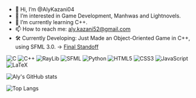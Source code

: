 - 👋 Hi, I’m @AlyKazani04
- 👀 I’m interested in Game Development, Manhwas and Lightnovels.
- 🌱 I’m currently learning C++.
- 📫 How to reach me: aly.kazani52@gmail.com
- 🛠️ Currently Developing: Just Made an Object-Oriented Game in C++, using SFML 3.0.  -> [Final Standoff](https://github.com/AlyKazani04/FinalStandoff)
<!--- - ⚡ Fun fact:  --->

![C](https://img.shields.io/badge/c-%2300599C.svg?style=for-the-badge&logo=c&logoColor=white)
![C++](https://img.shields.io/badge/c++-%2300599C.svg?style=for-the-badge&logo=c%2B%2B&logoColor=white)
![RayLib](https://img.shields.io/badge/RAYLIB-FFFFFF?style=for-the-badge&logo=raylib&logoColor=black)
![SFML](https://img.shields.io/badge/SFML-8CC445.svg?style=for-the-badge&logo=SFML&logoColor=white)
![Python](https://img.shields.io/badge/python-3670A0?style=for-the-badge&logo=python&logoColor=ffdd54)
![HTML5](https://img.shields.io/badge/html5-%23E34F26.svg?style=for-the-badge&logo=html5&logoColor=white)
![CSS3](https://img.shields.io/badge/css3-%231572B6.svg?style=for-the-badge&logo=css3&logoColor=white)
![JavaScript](https://img.shields.io/badge/javascript-%23323330.svg?style=for-the-badge&logo=javascript&logoColor=%23F7DF1E)
![LaTeX](https://img.shields.io/badge/latex-%23008080.svg?style=for-the-badge&logo=latex&logoColor=white)

![Aly's GitHub stats](https://github-readme-stats.vercel.app/api?username=AlyKazani04&rank_icon=github&show_icons=true&theme=dark#gh-dark-mode-only&cache_seconds=21600)

![Top Langs](https://github-readme-stats.vercel.app/api/top-langs/?username=AlyKazani04&exclude_repo=github-readme-stats&layout=compact&langs_count=3&theme=dark#gh-dark-mode-only,anuraghazra.github.io)
<!---
AlyKazani04/AlyKazani04 is a ✨ special ✨ repository because its `README.md` (this file) appears on your GitHub profile.
You can click the Preview link to take a look at your changes.
--->
